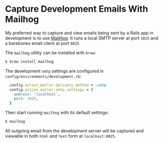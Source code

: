# Capture Development Emails With Mailhog

My preferred way to capture and view emails being sent by a Rails app in
development is to use [MailHog](https://github.com/mailhog/MailHog). It runs a
local SMTP server at port `1025` and a barebones email client at port `8025`.

The `mailhog` utility can be installed with `brew`:

```bash
$ brew install mailhog
```

The development `smtp` settings are configured in
`config/environments/development.rb`:

```ruby
  config.action_mailer.delivery_method = :smtp
  config.action_mailer.smtp_settings = {
    address: 'localhost',
    port: 1025,
  }
```

Then start running `mailhog` with its default settings:

```bash
$ mailhog
```

All outgoing email from the development server will be captured and viewable in
both `html` and `text` form at `localhost:8025`.

